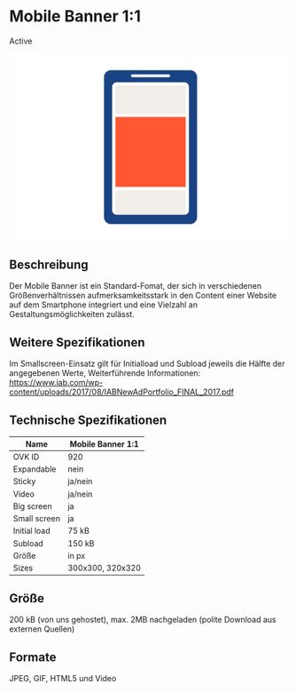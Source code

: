 # Mobile Banner 1:1
<span class="badge badge--success">Active</span>

<img alt="OVK_WF_Mobil_Banner_1_1" src="https://github.com/BVDW-org/ovk-docusaurus/blob/main/ovk/static/img/formats/OVK_WF_Mobil_Banner_1_1.png?raw=true" />

## Beschreibung
Der Mobile Banner ist ein Standard-Fomat, der sich in verschiedenen Größenverhältnissen aufmerksamkeitsstark in den Content einer Website auf dem Smartphone integriert und  eine Vielzahl an Gestaltungsmöglichkeiten zulässt.

## Weitere Spezifikationen
Im Smallscreen-Einsatz gilt für Initialload und Subload jeweils die Hälfte der angegebenen Werte, Weiterführende Informationen: https://www.iab.com/wp-content/uploads/2017/08/IABNewAdPortfolio_FINAL_2017.pdf

## Technische Spezifikationen

| Name           | Mobile Banner 1:1 |
|----------------|-------------------|
| OVK ID         | 920               |
| Expandable     | nein              |
| Sticky         | ja/nein           |
| Video          | ja/nein           |
| Big screen     | ja                |
| Small screen   | ja                |
| Initial load   | 75 kB             |
| Subload        | 150 kB            |
| Größe          | in px             |
| Sizes          | 300x300, 320x320             |




## Größe
200 kB (von uns gehostet), max. 2MB nachgeladen (polite Download aus externen Quellen)
## Formate
JPEG, GIF, HTML5 und Video
